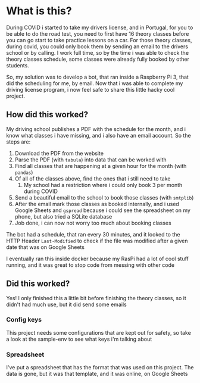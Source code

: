 # What is this?

During COVID i started to take my drivers license, and in Portugal, for you to be able to do the road test, you need to first have 16 theory classes before you can go start to take practice lessons on a car. For those theory classes, during covid, you could only book them by sending an email to the drivers school or by calling. I work full time, so by the time i was able to check the theory classes schedule, some classes were already fully booked by other students.

So, my solution was to develop a bot, that ran inside a Raspberry Pi 3, that did the scheduling for me, by email. Now that i was able to complete my driving license program, i now feel safe to share this little hacky cool project.

## How did this worked?

My driving school publishes a PDF with the schedule for the month, and i know what classes i have missing, and i also have an email account. So the steps are:

1. Download the PDF from the website
2. Parse the PDF (with `tabula`) into data that can be worked with
3. Find all classes that are happening at a given hour for the month (with `pandas`)
4. Of all of the classes above, find the ones that i still need to take
    1. My school had a restriction where i could only book 3 per month during COVID
5. Send a beautiful email to the school to book those classes (with `smtplib`)
6. After the email mark those classes as booked internally, and i used Google Sheets and `gspread` because i could see the spreadsheet on my phone, but also tried a SQLite database
7. Job done, i can now not worry too much about booking classes

The bot had a schedule, that ran every 30 minutes, and it looked to the HTTP Header `Last-Modified` to check if the file was modified after a given date that was on Google Sheets

I eventually ran this inside docker because my RasPi had a lot of cool stuff running, and it was great to stop code from messing with other code

## Did this worked?

Yes! I only finished this a little bit before finishing the theory classes, so it didn't had much use, but it did send some emails

### Config keys

This project needs some configurations that are kept out for safety, so take a look at the sample-env to see what keys i'm talking about

### Spreadsheet

I've put a spreadsheet that has the format that was used on this project. The data is gone, but it was that template, and it was online, on Google Sheets
